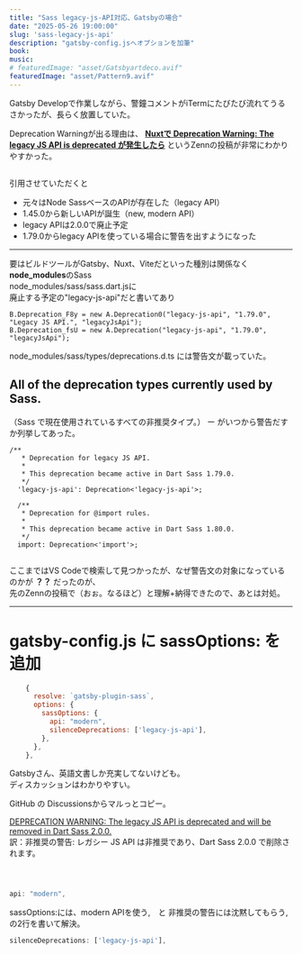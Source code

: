 ```yaml
---
title: "Sass legacy-js-API対応、Gatsbyの場合"
date: "2025-05-26 19:00:00"
slug: 'sass-legacy-js-api'
description: "gatsby-config.jsへオプションを加筆"
book:
music:
# featuredImage: "asset/Gatsbyartdeco.avif"
featuredImage: "asset/Pattern9.avif"
---
```


Gatsby Developで作業しながら、警鐘コメントがiTermにたびたび流れてうるさかったが、長らく放置していた。

Deprecation Warningが出る理由は、 <a href="https://zenn.dev/levtech/articles/1174c95ef81cbb" target="_blank" rel="noopener noreferrer">**Nuxtで Deprecation Warning: The legacy JS API is deprecated が発生したら**</a> というZennの投稿が非常にわかりやすかった。

<span style="display: block;margin-bottom: 2em;"></span>

引用させていただくと

- 元々はNode SassベースのAPIが存在した（legacy API）
- 1.45.0から新しいAPIが誕生（new, modern API）
- legacy APIは2.0.0で廃止予定
- 1.79.0からlegacy APIを使っている場合に警告を出すようになった

<hr>



要はビルドツールがGatsby、Nuxt、Viteだといった種別は関係なく**node_modules**のSass<br>
node_modules/sass/sass.dart.jsに<br>
廃止する予定の"legacy-js-api"だと書いてあり

```JS
B.Deprecation_F8y = new A.Deprecation0("legacy-js-api", "1.79.0", "Legacy JS API.", "legacyJsApi");
B.Deprecation_fsU = new A.Deprecation("legacy-js-api", "1.79.0", "legacyJsApi");
```

node_modules/sass/types/deprecations.d.ts には警告文が載っていた。

## All of the deprecation types currently used by Sass.
（Sass で現在使用されているすべての非推奨タイプ。） ー がいつから警告だすか列挙してあった。

```JS
/**
   * Deprecation for legacy JS API.
   *
   * This deprecation became active in Dart Sass 1.79.0.
   */
  'legacy-js-api': Deprecation<'legacy-js-api'>;

  /**
   * Deprecation for @import rules.
   *
   * This deprecation became active in Dart Sass 1.80.0.
   */
  import: Deprecation<'import'>;
```

<span style="display: block;margin-bottom: 2em;"></span>

ここまではVS Codeで検索して見つかったが、なぜ警告文の対象になっているのかが <b>？？</b> だったのが、<br>
先のZennの投稿で（おぉ。なるほど）と理解+納得できたので、あとは対処。

<hr>

<span style="display: block;margin-bottom: 2em;"></span>


# gatsby-config.js に sassOptions: を追加

```js:title=gatsby-config.js
    {
      resolve: `gatsby-plugin-sass`,
      options: {
        sassOptions: {
          api: "modern",
          silenceDeprecations: ['legacy-js-api'],
        },
      },
    },
```

Gatsbyさん、英語文書しか充実してないけども。<br>
ディスカッションはわかりやすい。

GitHub の Discussionsからマルっとコピー。

<a href="https://github.com/gatsbyjs/gatsby/discussions/39146" target="_blank" rel="noopener noreferrer">DEPRECATION WARNING: The legacy JS API is deprecated 
and will be removed in Dart Sass 2.0.0.</a><br>
訳：非推奨の警告: レガシー JS API は非推奨であり、Dart Sass 2.0.0 で削除されます。




<span style="display: block;margin-bottom: 4em;"></span>


```js
api: "modern",
```
sassOptions:には、modern APIを使う,　と
非推奨の警告には沈黙してもらう,　の2行を書いて解決。

```js
silenceDeprecations: ['legacy-js-api'],
```


